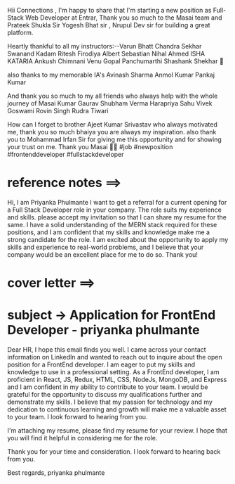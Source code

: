 Hii Connections ,
I'm happy to share that I'm starting a new position as Full-Stack Web Developer at Entrar,
Thank you so much to the Masai team and Prateek Shukla Sir Yogesh Bhat sir , Nrupul Dev sir for building a great platform.

Heartly thankful to all my instructors:--Varun Bhatt Chandra Sekhar Swanand Kadam Ritesh Firodiya Albert Sebastian Nihal Ahmed ISHA KATARIA Ankush Chimnani Venu Gopal Panchumarthi Shashank Shekhar 🍎

also thanks to my memorable IA's Avinash Sharma Anmol Kumar Pankaj Kumar

And thank you so much to my all friends who always help with the whole journey of Masai Kumar Gaurav Shubham Verma Harapriya Sahu Vivek Goswami Rovin Singh Rudra Tiwari

How can I forget to brother Ajeet Kumar Srivastav who always motivated me, thank you so much bhaiya you are always my inspiration.
also thank you to Mohammad Irfan Sir for giving me this opportunity and for showing your trust on me.
Thank you Masai 🙂🙂
#job #newposition #frontenddeveloper #fullstackdeveloper



# reference notes ==> 

Hi, I am Priyanka Phulmante I want to get a referral for a current opening for a Full Stack Developer role in your company. The role suits my experience and skills. please accept my invitation so that I can share my resume for the same. I have a solid understanding of the MERN stack required for these positions, and I am confident that my skills and knowledge make me a strong candidate for the role. I am excited about the opportunity to apply my skills and experience to real-world problems, and I believe that your company would be an excellent place for me to do so. Thank you!


# cover letter ==> 

# subject -> Application for FrontEnd Developer - priyanka phulmante

Dear HR,
I hope this email finds you well. I came across your contact information on LinkedIn and wanted to reach out to inquire about the open position for a FrontEnd developer.
I am eager to put my skills and knowledge to use in a professional setting. As a  FrontEnd developer, I am proficient in React, JS, Redux, HTML, CSS, NodeJs, MongoDB, and Express and I am confident in my ability to contribute to your team.
I would be grateful for the opportunity to discuss my qualifications further and demonstrate my skills. I believe that my passion for technology and my dedication to continuous learning and growth will make me a valuable asset to your team. I look forward to hearing from you.

I'm attaching my resume, please find my resume for your review. I hope that you will find it helpful in considering me for the role.

Thank you for your time and consideration. I look forward to hearing back from you.

Best regards,
priyanka phulmante


